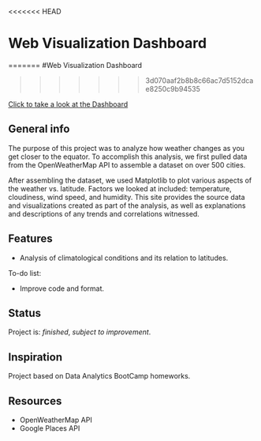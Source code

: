 <<<<<<< HEAD
# Web Visualization Dashboard
=======
#Web Visualization Dashboard
>>>>>>> 3d070aaf2b8b8c66ac7d5152dcae8250c9b94535
 
[Click to take a look at the Dashboard](https://mcastl.github.io/)

## General info
The purpose of this project was to analyze how weather changes as you get closer to the equator. To accomplish this analysis, we first pulled data from the OpenWeatherMap API to assemble a dataset on over 500 cities.

After assembling the dataset, we used Matplotlib to plot various aspects of the weather vs. latitude. Factors we looked at included: temperature, cloudiness, wind speed, and humidity. This site provides the source data and visualizations created as part of the analysis, as well as explanations and descriptions of any trends and correlations witnessed.
## Features
* Analysis of climatological conditions and its relation to latitudes.

To-do list:
* Improve code and format. 

## Status
Project is: _finished_, _subject to improvement_.

## Inspiration
Project based on Data Analytics BootCamp homeworks.

## Resources
* OpenWeatherMap API
* Google Places API